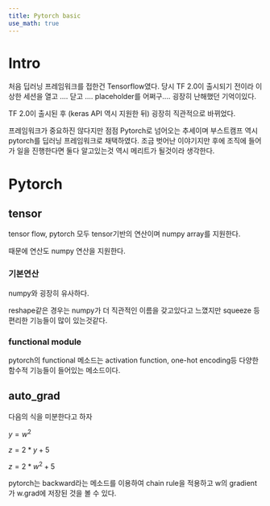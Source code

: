 ```yaml
---
title: Pytorch basic
use_math: true
---
```


# Intro
처음 딥러닝 프레임워크를 접한건 Tensorflow였다. 
당시 TF 2.0이 출시되기 전이라 이상한 세션을 열고 .... 닫고 .... placeholder를 어쩌구....
굉장히 난해했던 기억이있다.

TF 2.0이 출시된 후 (keras API 역시 지원한 뒤) 굉장히 직관적으로 바뀌었다.

프레임워크가 중요하진 않다지만 점점 Pytorch로 넘어오는 추세이며 부스트캠프 역시 pytorch를 딥러닝 프레임워크로 채택하였다.
조금 벗어난 이야기지만 후에 조직에 들어가 일을 진행한다면 둘다 알고있는것 역시 메리트가 될것이라 생각한다.

# Pytorch

## tensor
tensor flow, pytorch 모두 tensor기반의 연산이며 numpy array를 지원한다.

때문에 연산도 numpy 연산을 지원한다.

### 기본연산
<script src="https://gist.github.com/moon-jong/880edddde7962c0429b6514a375a614a.js"></script>
numpy와 굉장히 유사하다.

reshape같은 경우는 numpy가 더 직관적인 이름을 갖고있다고 느꼈지만 
squeeze 등 편리한 기능들이 많이 있는것같다.


### functional module

<script src="https://gist.github.com/moon-jong/6f07d4e558b3dd03544b742ba9c1e3f6.js"></script>

pytorch의 functional 메소드는 activation function, one-hot encoding등 다양한 함수적 기능들이 들어있는 메소드이다.



## auto_grad
다음의 식을 미분한다고 하자

$y = w^2$

$z = 2*y + 5$

$z = 2*w^2 + 5$

<script src="https://gist.github.com/moon-jong/e4cb21d5b00d6b81a20840e7ec6777cd.js"></script>

pytorch는 backward라는 메소드를 이용하여 chain rule을 적용하고 w의  gradient가 w.grad에 저장된 것을 볼 수 있다.

